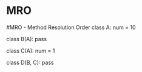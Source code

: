 # MRO
#MRO - Method Resolution Order
class A:
    num = 10


class B(A):
    pass

class C(A):
    num = 1

class D(B, C):
    pass

